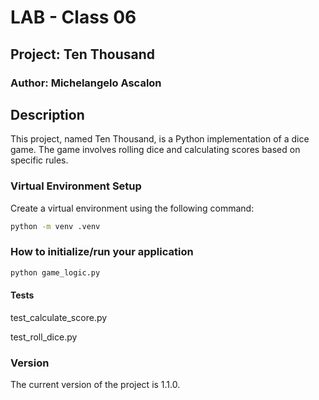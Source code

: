 # LAB - Class 06

## Project: Ten Thousand

### Author: Michelangelo Ascalon

## Description
This project, named Ten Thousand, is a Python implementation of a dice game. The game involves rolling dice and calculating scores based on specific rules.


### Virtual Environment Setup
Create a virtual environment using the following command:
```bash
python -m venv .venv
```
### How to initialize/run your application

```python
python game_logic.py
```


#### Tests

 test_calculate_score.py

 test_roll_dice.py


### Version
The current version of the project is 1.1.0.


 